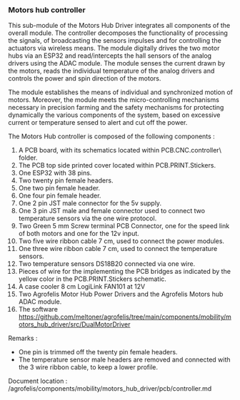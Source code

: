 ### Motors hub controller

This sub-module of the Motors Hub Driver integrates all components of the overall module.
The controller decomposes the functionality of processing the signals, of broadcasting the sensors impulses and for controlling the actuators via wireless means. The module digitally drives the two motor hubs via an ESP32 and read/intercepts the hall sensors of the analog drivers using the ADAC module. The module senses the current drawn by the motors, reads the individual temperature of the analog drivers and controls the power and spin direction of the motors.

The module establishes the means of individual and synchronized motion of motors. Moreover, the module meets the micro-controlling mechanisms necessary in precision farming and the safety mechanisms for protecting dynamically the various components of the system, based on excessive current or temperature sensed to alert and cut off the power.


The Motors Hub controller is composed of the following components :

1. A PCB board, with its schematics located within PCB.CNC.controller\ folder.
2. The PCB top side printed cover located within PCB.PRINT.Stickers.
3. One ESP32 with 38 pins. 
4. Two twenty pin female headers.
5. One two pin female header.
6. One four pin female header.
7. One 2 pin JST male connector for the 5v supply.
8. One 3 pin JST male and female connector used to connect two temperature sensors via the one wire protocol.
9. Two Green 5 mm Screw terminal PCB Connector, one for the speed link of both motors and one for the 12v input.
10. Two five wire ribbon cable 7 cm, used to connect the power modules.
11. One three wire ribbon cable 7 cm, used to connect the temperature sensors.
12. Two temperature sensors DS18B20 connected via one wire.
13. Pieces of wire for the implementing the PCB bridges as indicated by the yellow color in the PCB.PRINT.Stickers schematic.
14. A case cooler 8 cm LogiLink FAN101 at 12V
15. Two Agrofelis Motor Hub Power Drivers and the Agrofelis Motors hub ADAC module. 
16. The software https://github.com/meltoner/agrofelis/tree/main/components/mobility/motors_hub_driver/src/DualMotorDriver

Remarks :

- One pin is trimmed off the twenty pin female headers.
- The temperature sensor male headers are removed and connected with the 3 wire ribbon cable, to keep a lower profile.

Document location : /agrofelis/components/mobility/motors_hub_driver/pcb/controller.md